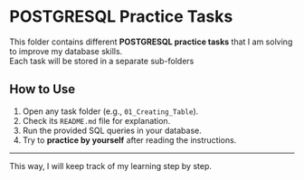 # POSTGRESQL Practice Tasks

This folder contains different **POSTGRESQL practice tasks** that I am solving to improve my database skills.  
Each task will be stored in a separate sub-folders

## How to Use

1. Open any task folder (e.g., `01_Creating_Table`).
2. Check its `README.md` file for explanation.
3. Run the provided SQL queries in your database.
4. Try to **practice by yourself** after reading the instructions.

---

This way, I will keep track of my learning step by step.
